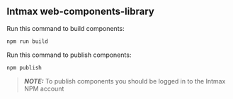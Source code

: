 ## Intmax web-components-library

Run this command to build components:

```bash
npm run build
```

Run this command to publish components:

```bash
npm publish
```
> **_NOTE:_** 
> To publish components you should be logged in to the Intmax NPM account

